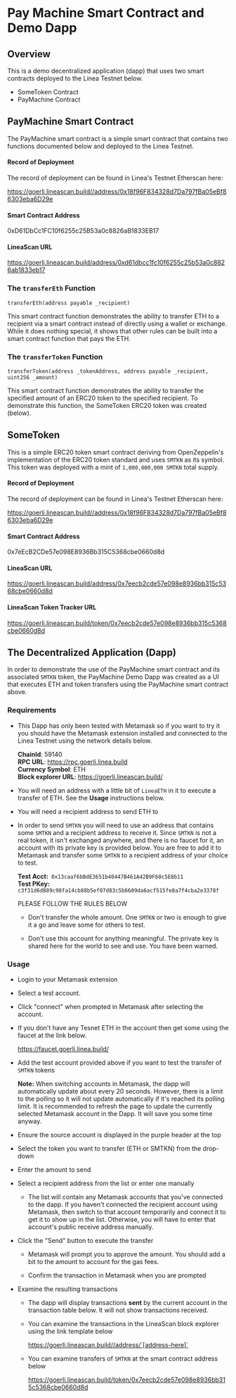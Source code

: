 # Pay Machine Smart Contract and Demo Dapp

## Overview 

This is a demo decentralized application (dapp) that uses two smart contracts deployed to the Linea Testnet below. 

* SomeToken Contract
* PayMachine Contract

## PayMachine Smart Contract 

The PayMachine smart contract is a simple smart contract that contains two functions documented below and deployed to the Linea Testnet. 

#### Record of Deployment
The record of deployment can be found in Linea's Testnet Etherscan here:

https://goerli.lineascan.build//address/0x18f96F834328d7Da797fBa05eBf86303eba6D29e

#### Smart Contract Address
0xD61DbCc1FC10f6255c25B53a0c8826aB1833EB17

#### LineaScan URL
https://goerli.lineascan.build/address/0xd61dbcc1fc10f6255c25b53a0c8826ab1833eb17

### The  ```transferEth``` Function

```transferEth(address payable _recipient)```

This smart contract function demonstrates the ability to transfer ETH to a recipient via a smart contract instead of directly using a wallet or exchange. While it does nothing special, it shows that other rules can be built into a smart contract function that pays the ETH. 

### The ```transferToken``` Function

```transferToken(address _tokenAddress, address payable _recipient, uint256 _amount)```

This smart contract function demonstrates the ability to transfer the specified amount of an ERC20 token to the specified recipient. To demonstrate this function, the SomeToken ERC20 token was created (below).

## SomeToken
This is a simple ERC20 token smart contract deriving from OpenZeppelin's implementation of the ERC20 token standard and uses ```SMTKN``` as its symbol. This token was deployed with a mint of ```1,000,000,000 SMTKN``` total supply. 

#### Record of Deployment
The record of deployment can be found in Linea's Testnet Etherscan here:

https://goerli.lineascan.build//address/0x18f96F834328d7Da797fBa05eBf86303eba6D29e

#### Smart Contract Address
0x7eEcB2CDe57e098E8936Bb315C5368cbe0660d8d

#### LineaScan URL
https://goerli.lineascan.build/address/0x7eecb2cde57e098e8936bb315c5368cbe0660d8d

#### LineaScan Token Tracker URL
https://goerli.lineascan.build/token/0x7eecb2cde57e098e8936bb315c5368cbe0660d8d

## The Decentralized Application (Dapp)

In order to demonstrate the use of the PayMachine smart contract and its associated `SMTKN` token, the PayMachine Demo Dapp was created as a UI that executes ETH and token transfers using the PayMachine smart contract above. 

### Requirements

* This Dapp has only been tested with Metamask so if you want to try it you should have the Metamask extension installed and connected to the Linea Testnet using the network details below. 

  **ChainId**: 59140\
  **RPC URL**: https://rpc.goerli.linea.build \
  **Currency Symbol**: ETH\
  **Block explorer URL**: https://goerli.lineascan.build/

* You will need an address with a little bit of `LineaETH` in it to execute a transfer of ETH. See the **Usage** instructions below.
  
* You will need a recipient address to send ETH to

* In order to send ```SMTKN``` you will need to use an address that contains some ```SMTKN``` and a recipient address to receive it. Since ```SMTKN``` is not a real token, it isn't exchanged anywhere, and there is no faucet for it, an account with its private key is provided below. You are free to add it to Metamask and transfer some ```SMTKN``` to a recipient address of your choice to test. 

  **Test Acct:**` 0x13caaf6bBdE3651b40447B461A42B9F60c5E8b11`\
  **Test PKey:**`  c3f31d6d889c98fa14cb88b5ef07d83c5b6609da6acf515fe8a7f4cba2e3378f`

  PLEASE FOLLOW THE RULES BELOW

  * Don't transfer the whole amount. One ```SMTKN``` or two is enough to give it a go and leave some for others to test.

  * Don't use this account for anything meaningful. The private key is shared here for the world to see and use. You have been warned.

### Usage 

* Login to your Metamask extension 

* Select a test account. 

* Click "connect" when prompted in Metamask after selecting the account.

* If you don't have any Tesnet ETH in the account then get some using the faucet at the link below. 

  https://faucet.goerli.linea.build/

  
* Add the test account provided above if you want to test the transfer of `SMTKN` tokens

  **Note:** When switching accounts in Metamask, the dapp will automatically update about every 20 seconds. However, there is a limit to the polling so it will not update automatically if it's reached its polling limit. It is recommended to refresh the page to update the currently selected Metamask account in the Dapp. It will save you some time anyway.

* Ensure the source account is displayed in the purple header at the top

* Select the token you want to transfer (ETH or SMTKN) from the drop-down

* Enter the amount to send

* Select a recipient address from the list or enter one manually

  * The list will contain any Metamask accounts that you've connected to the dapp. If you haven't connected the recipient account using Metamask, then switch to that account temporarily and connect it to get it to show up in the list. Otherwise, you will have to enter that account's public receive address manually. 

* Click the "Send" button to execute the transfer

  * Metamask will prompt you to approve the amount. You should add a bit to the amount to account for the gas fees. 
  
  * Confirm the transaction in Metamask when you are prompted 

* Examine the resulting transactions

  * The dapp will display transactions **sent** by the current account in the transaction table below. It will not show transactions received.

  * You can examine the transactions in the LineaScan block explorer using the link template below

    https://goerli.lineascan.build//address/`[address-here]`

  * You can examine transfers of `SMTKN` at the smart contract address below

    https://goerli.lineascan.build/token/0x7eecb2cde57e098e8936bb315c5368cbe0660d8d



